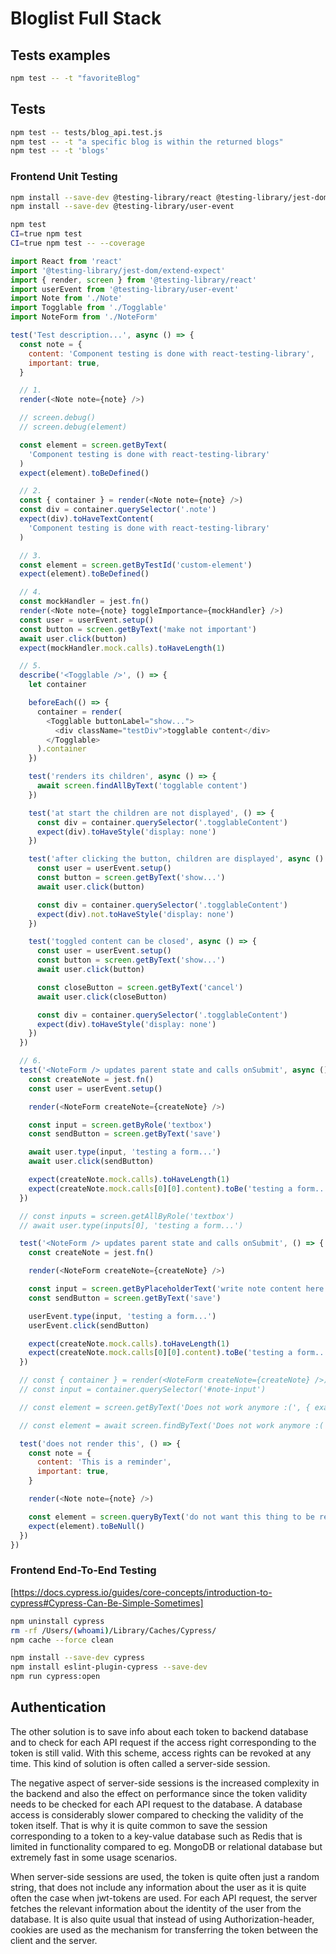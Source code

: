 # Bloglist Full Stack

## Tests examples

```sh
npm test -- -t "favoriteBlog"
```

## Tests

```sh
npm test -- tests/blog_api.test.js
npm test -- -t "a specific blog is within the returned blogs"
npm test -- -t 'blogs'
```

### Frontend Unit Testing

```sh
npm install --save-dev @testing-library/react @testing-library/jest-dom
npm install --save-dev @testing-library/user-event

npm test
CI=true npm test
CI=true npm test -- --coverage
```

```javascript
import React from 'react'
import '@testing-library/jest-dom/extend-expect'
import { render, screen } from '@testing-library/react'
import userEvent from '@testing-library/user-event'
import Note from './Note'
import Togglable from './Togglable'
import NoteForm from './NoteForm'

test('Test description...', async () => {
  const note = {
    content: 'Component testing is done with react-testing-library',
    important: true,
  }

  // 1.
  render(<Note note={note} />)

  // screen.debug()
  // screen.debug(element)

  const element = screen.getByText(
    'Component testing is done with react-testing-library'
  )
  expect(element).toBeDefined()

  // 2.
  const { container } = render(<Note note={note} />)
  const div = container.querySelector('.note')
  expect(div).toHaveTextContent(
    'Component testing is done with react-testing-library'
  )

  // 3.
  const element = screen.getByTestId('custom-element')
  expect(element).toBeDefined()

  // 4.
  const mockHandler = jest.fn()
  render(<Note note={note} toggleImportance={mockHandler} />)
  const user = userEvent.setup()
  const button = screen.getByText('make not important')
  await user.click(button)
  expect(mockHandler.mock.calls).toHaveLength(1)

  // 5.
  describe('<Togglable />', () => {
    let container

    beforeEach(() => {
      container = render(
        <Togglable buttonLabel="show...">
          <div className="testDiv">togglable content</div>
        </Togglable>
      ).container
    })

    test('renders its children', async () => {
      await screen.findAllByText('togglable content')
    })

    test('at start the children are not displayed', () => {
      const div = container.querySelector('.togglableContent')
      expect(div).toHaveStyle('display: none')
    })

    test('after clicking the button, children are displayed', async () => {
      const user = userEvent.setup()
      const button = screen.getByText('show...')
      await user.click(button)

      const div = container.querySelector('.togglableContent')
      expect(div).not.toHaveStyle('display: none')
    })

    test('toggled content can be closed', async () => {
      const user = userEvent.setup()
      const button = screen.getByText('show...')
      await user.click(button)

      const closeButton = screen.getByText('cancel')
      await user.click(closeButton)

      const div = container.querySelector('.togglableContent')
      expect(div).toHaveStyle('display: none')
    })
  })

  // 6.
  test('<NoteForm /> updates parent state and calls onSubmit', async () => {
    const createNote = jest.fn()
    const user = userEvent.setup()

    render(<NoteForm createNote={createNote} />)

    const input = screen.getByRole('textbox')
    const sendButton = screen.getByText('save')

    await user.type(input, 'testing a form...')
    await user.click(sendButton)

    expect(createNote.mock.calls).toHaveLength(1)
    expect(createNote.mock.calls[0][0].content).toBe('testing a form...')
  })

  // const inputs = screen.getAllByRole('textbox')
  // await user.type(inputs[0], 'testing a form...')

  test('<NoteForm /> updates parent state and calls onSubmit', () => {
    const createNote = jest.fn()

    render(<NoteForm createNote={createNote} />)

    const input = screen.getByPlaceholderText('write note content here')
    const sendButton = screen.getByText('save')

    userEvent.type(input, 'testing a form...')
    userEvent.click(sendButton)

    expect(createNote.mock.calls).toHaveLength(1)
    expect(createNote.mock.calls[0][0].content).toBe('testing a form...')
  })

  // const { container } = render(<NoteForm createNote={createNote} />)
  // const input = container.querySelector('#note-input')

  // const element = screen.getByText('Does not work anymore :(', { exact: false })

  // const element = await screen.findByText('Does not work anymore :(')

  test('does not render this', () => {
    const note = {
      content: 'This is a reminder',
      important: true,
    }

    render(<Note note={note} />)

    const element = screen.queryByText('do not want this thing to be rendered')
    expect(element).toBeNull()
  })
})
```

### Frontend End-To-End Testing

[https://docs.cypress.io/guides/core-concepts/introduction-to-cypress#Cypress-Can-Be-Simple-Sometimes]

```sh
npm uninstall cypress
rm -rf /Users/(whoami)/Library/Caches/Cypress/
npm cache --force clean

npm install --save-dev cypress
npm install eslint-plugin-cypress --save-dev
npm run cypress:open
```

## Authentication

The other solution is to save info about each token to backend database and to check for each API request if the access right corresponding to the token is still valid. With this scheme, access rights can be revoked at any time. This kind of solution is often called a server-side session.

The negative aspect of server-side sessions is the increased complexity in the backend and also the effect on performance since the token validity needs to be checked for each API request to the database. A database access is considerably slower compared to checking the validity of the token itself. That is why it is quite common to save the session corresponding to a token to a key-value database such as Redis that is limited in functionality compared to eg. MongoDB or relational database but extremely fast in some usage scenarios.

When server-side sessions are used, the token is quite often just a random string, that does not include any information about the user as it is quite often the case when jwt-tokens are used. For each API request, the server fetches the relevant information about the identity of the user from the database. It is also quite usual that instead of using Authorization-header, cookies are used as the mechanism for transferring the token between the client and the server.
